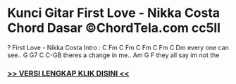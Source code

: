 
 # Kunci Gitar First Love - Nikka Costa Chord Dasar ©ChordTela.com cc5ll


? First Love - Nikka Costa Intro : C Fm C Fm C Fm C Fm C Dm every one can see.. G G7 C C-GB theres a change in me.. Am G F they all say im not the

###  <a href="https://shortlighzx.web.app?sq=Kunci Gitar First Love - Nikka Costa Chord Dasar ©ChordTela.com"> >> VERSI LENGKAP KLIK DISINI << </a>

